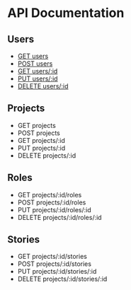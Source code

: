 # API Documentation

## Users

*   [GET users](users/GET_users.md)
*   [POST users](users/POST_users.md)
*   [GET users/:id](users/GET_users_id.md)
*   [PUT users/:id](users/PUT_users_id.md)
*   [DELETE users/:id](users/DELETE_users_id.md)

## Projects

*   GET projects
*   POST projects
*   GET projects/:id
*   PUT projects/:id
*   DELETE projects/:id

## Roles

*   GET projects/:id/roles
*   POST projects/:id/roles
*   PUT projects/:id/roles/:id
*   DELETE projects/:id/roles/:id

## Stories

*   GET projects/:id/stories
*   POST projects/:id/stories
*   PUT projects/:id/stories/:id
*   DELETE projects/:id/stories/:id
